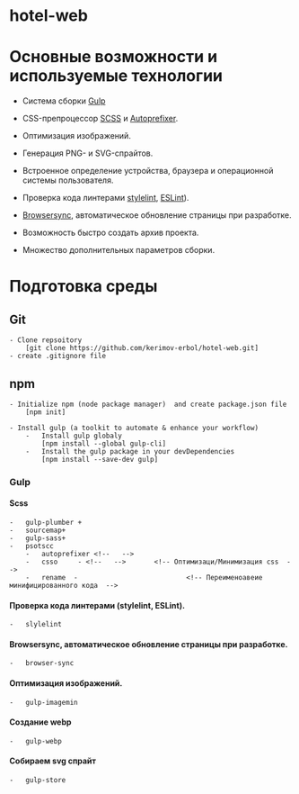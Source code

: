 # hotel-web
# Основные возможности и используемые технологии

* Система сборки [Gulp](https://gulpjs.com/)

* CSS-препроцессор [SCSS](http://sass-lang.com/) и [Autoprefixer](https://autoprefixer.github.io/ru/).

* Оптимизация изображений.

* Генерация PNG- и SVG-спрайтов.

* Встроенное определение устройства, браузера и операционной системы пользователя.

* Проверка кода линтерами [stylelint](https://stylelint.io/), [ESLint](http://eslint.org/)).

* [Browsersync](https://www.browsersync.io/), автоматическое обновление страницы при разработке.

* Возможность быстро создать архив проекта.

* Множество дополнительных параметров сборки.


# Подготовка среды  
## Git
    - Clone repsoitory 
        [git clone https://github.com/kerimov-erbol/hotel-web.git]
    - create .gitignore file
## npm
    - Initialize npm (node package manager)  and create package.json file
        [npm init]

    - Install gulp (a toolkit to automate & enhance your workflow) 
        -   Install gulp globaly 
            [npm install --global gulp-cli]    
        -   Install the gulp package in your devDependencies                              
            [npm install --save-dev gulp]
    
### Gulp 

#### Scss
    -   gulp-plumber +
    -   sourcemap+
    -   gulp-sass+
    -   psotscc
        -   autoprefixer <!--   -->  
        -   csso     - <!--   -->       <!-- Оптимизаци/Минимизация css  -->
        -   rename  -                           <!-- Переименоавеие минифицированного кода  -->

#### Проверка кода линтерами (stylelint, ESLint).
    -   slylelint 
    
#### Browsersync, автоматическое обновление страницы при разработке.
    -   browser-sync

#### Оптимизация изображений.
    -   gulp-imagemin

#### Создание webp
    -   gulp-webp 

#### Собираем svg спрайт
    -   gulp-store





